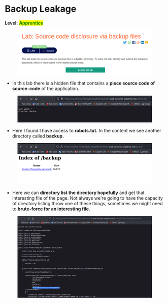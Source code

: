 # Backup Leakage

**Level:** <mark style="color:green;">**Apprentice**</mark>

<figure><img src="../../../../../.gitbook/assets/backup1.png" alt=""><figcaption></figcaption></figure>

* In this lab there is a hidden file that contains a **piece source code of source-code** of the application.

<figure><img src="../../../../../.gitbook/assets/backup2.png" alt=""><figcaption></figcaption></figure>

* Here I found I have access to **robots.txt.** In the content we see another directory called **backup.**

<figure><img src="../../../../../.gitbook/assets/backup3.png" alt=""><figcaption></figcaption></figure>

* Here we can **directory list the directory hopefully** and get that interesting file of the page. Not always we're going to have the capacity of directory listing throw one of these things, sometimes we might need to **brute-force for an interesting file**.

<figure><img src="../../../../../.gitbook/assets/backup4.png" alt=""><figcaption></figcaption></figure>

